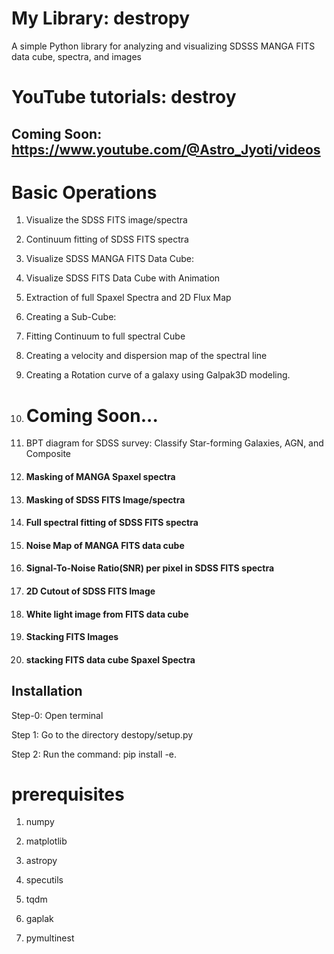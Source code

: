 # My Library: destropy

A simple Python library for analyzing and visualizing SDSSS MANGA FITS data cube, spectra, and images 

# YouTube tutorials: destroy
## Coming Soon: https://www.youtube.com/@Astro_Jyoti/videos


# Basic Operations
1. Visualize the SDSS FITS image/spectra
2. Continuum fitting of SDSS FITS spectra
3. Visualize SDSS MANGA FITS Data Cube: 
4. Visualize SDSS FITS Data Cube with Animation
5. Extraction of full Spaxel Spectra and 2D Flux Map
6. Creating a Sub-Cube: 
7. Fitting Continuum to full spectral Cube
8. Creating a velocity and dispersion map of the spectral line
9. Creating a Rotation curve of a galaxy using Galpak3D modeling.

10. # Coming Soon...
11. BPT diagram for SDSS survey: Classify Star-forming Galaxies, AGN, and Composite
12. #### Masking of MANGA Spaxel spectra
13. #### Masking of SDSS FITS Image/spectra
14. #### Full spectral fitting of SDSS FITS spectra
15. #### Noise Map of MANGA FITS data cube
16. #### Signal-To-Noise Ratio(SNR) per pixel in SDSS FITS spectra
17. #### 2D Cutout of SDSS FITS Image
18. #### White light image from FITS data cube
19. #### Stacking FITS Images
20. #### stacking FITS data cube Spaxel Spectra
   
           
   
           

## Installation
Step-0: Open terminal

Step 1: Go to the directory destopy/setup.py


Step 2: Run the command: pip install -e.

# prerequisites
   1. numpy
   
   2. matplotlib
   
   3. astropy

   4. specutils

   5. tqdm
      
   6. gaplak

   7. pymultinest
